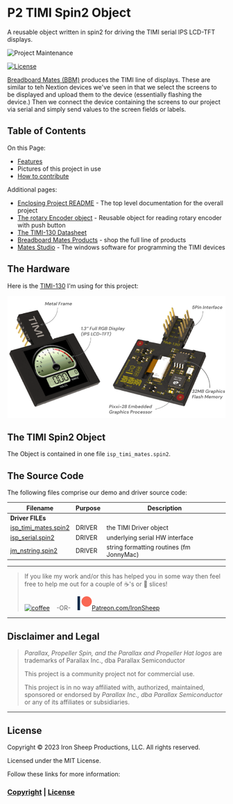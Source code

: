 # P2 TIMI Spin2 Object
A reusable object written in spin2 for driving the TIMI serial IPS LCD-TFT displays.

![Project Maintenance][maintenance-shield]

[![License][license-shield]](LICENSE)

[Breadboard Mates (BBM)](https://breadboardmates.com/) produces the TIMI line of displays. These are similar to teh Nextion devices we've seen in that we select the screens to be displayed and upload them to the device (essentially flashing the device.) Then we connect the device containing the screens to our project via serial and simply send values to the screen fields or labels. 


## Table of Contents

On this Page:

- [Features](#features)
- Pictures of this project in use
- [How to contribute](#how-to-contribute)

Additional pages:

- [Enclosing Project README](./README.md) - The top level documentation for the overall project
- [The rotary Encoder object](./RotaryEnc.md) - Reusable object for reading rotary encoder with push button
- [The TIMI-130 Datasheet](./Docs/TIMI-130_Datasheet_REV1.0.pdf) 
- [Breadboard Mates Products](https://breadboardmates.com/products/) - shop the full line of products
- [Mates Studio](https://breadboardmates.com/products/mates-studio/) - The windows software for programming the TIMI devices


## The Hardware

Here is the [TIMI-130](https://breadboardmates.com/products/timi-130/) I'm using for this project:

![](./DOCs/images/timi-130-features-image-new-1-e1632995287139.png)


## The TIMI Spin2 Object

The Object is contained in one file `isp_timi_mates.spin2`. 

## The Source Code

The following files comprise our demo and driver source code:

| Filename | Purpose | Description |
| --- | --- | --- |
| **Driver FILEs**
| [isp\_timi_mates.spin2](isp_timi_mates.spin2) | DRIVER | the TIMI Driver object
| [isp\_serial.spin2](isp_serial.spin2) | DRIVER | underlying serial HW interface
| [jm\_nstring.spin2](jm_ez_spi.spin2) | DRIVER | string formatting routines (fm JonnyMac)


---

> If you like my work and/or this has helped you in some way then feel free to help me out for a couple of :coffee:'s or :pizza: slices!
>
> [![coffee](https://www.buymeacoffee.com/assets/img/custom_images/black_img.png)](https://www.buymeacoffee.com/ironsheep) &nbsp;&nbsp; -OR- &nbsp;&nbsp; [![Patreon](./DOCs/images/patreon.png)](https://www.patreon.com/IronSheep?fan_landing=true)[Patreon.com/IronSheep](https://www.patreon.com/IronSheep?fan_landing=true)

---

## Disclaimer and Legal

> *Parallax, Propeller Spin, and the Parallax and Propeller Hat logos* are trademarks of Parallax Inc., dba Parallax Semiconductor
>
> This project is a community project not for commercial use.
>
> This project is in no way affiliated with, authorized, maintained, sponsored or endorsed by *Parallax Inc., dba Parallax Semiconductor* or any of its affiliates or subsidiaries.

---

## License

Copyright © 2023 Iron Sheep Productions, LLC. All rights reserved.

Licensed under the MIT License.

Follow these links for more information:

### [Copyright](copyright) | [License](LICENSE)

[maintenance-shield]: https://img.shields.io/badge/maintainer-stephen%40ironsheep%2ebiz-blue.svg?style=for-the-badge

[license-shield]: https://camo.githubusercontent.com/bc04f96d911ea5f6e3b00e44fc0731ea74c8e1e9/68747470733a2f2f696d672e736869656c64732e696f2f6769746875622f6c6963656e73652f69616e74726963682f746578742d646976696465722d726f772e7376673f7374796c653d666f722d7468652d6261646765
